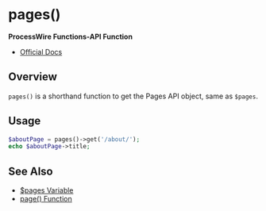 # pages()

**ProcessWire Functions-API Function**

- [Official Docs](https://processwire.com/api/ref/pages/)

## Overview

`pages()` is a shorthand function to get the Pages API object, same as `$pages`.

## Usage

```php
$aboutPage = pages()->get('/about/');
echo $aboutPage->title;
```

## See Also
- [$pages Variable](https://processwire.com/api/ref/pages/)
- [page() Function](./page-function.md)
